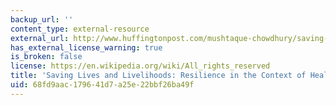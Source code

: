 ```yaml
---
backup_url: ''
content_type: external-resource
external_url: http://www.huffingtonpost.com/mushtaque-chowdhury/saving-lives-and-liveliho_b_2554179.html
has_external_license_warning: true
is_broken: false
license: https://en.wikipedia.org/wiki/All_rights_reserved
title: 'Saving Lives and Livelihoods: Resilience in the Context of Health'
uid: 68fd9aac-1796-41d7-a25e-22bbf26ba49f
---
```

